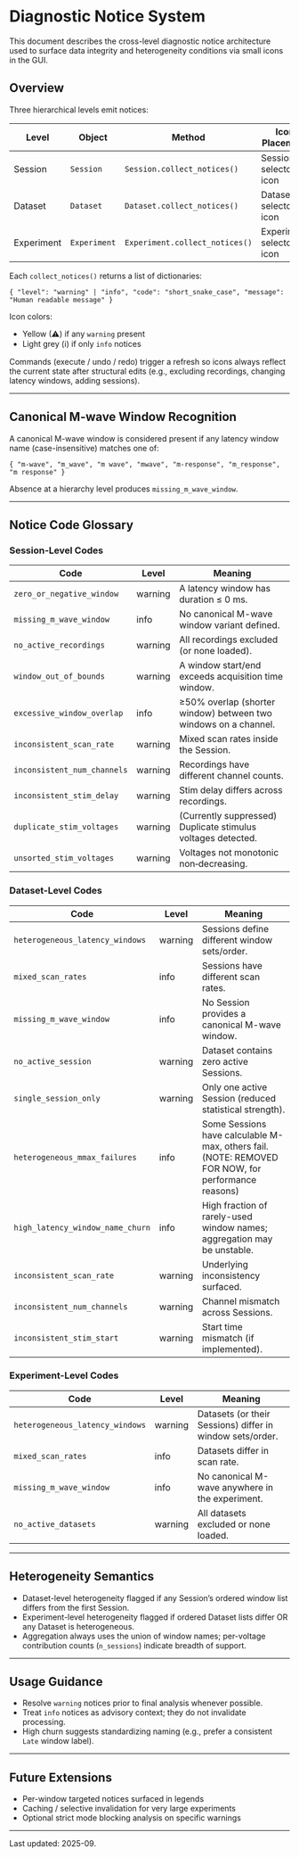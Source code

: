 # Diagnostic Notice System

This document describes the cross-level diagnostic notice architecture used to surface data integrity and heterogeneity conditions via small icons in the GUI.

## Overview
Three hierarchical levels emit notices:

| Level | Object | Method | Icon Placement |
|-------|--------|--------|----------------|
| Session | `Session` | `Session.collect_notices()` | Session selector icon |
| Dataset | `Dataset` | `Dataset.collect_notices()` | Dataset selector icon |
| Experiment | `Experiment` | `Experiment.collect_notices()` | Experiment selector icon |

Each `collect_notices()` returns a list of dictionaries:
```jsonc
{ "level": "warning" | "info", "code": "short_snake_case", "message": "Human readable message" }
```

Icon colors:
* Yellow (⚠) if any `warning` present
* Light grey (ℹ) if only `info` notices

Commands (execute / undo / redo) trigger a refresh so icons always reflect the current state after structural edits (e.g., excluding recordings, changing latency windows, adding sessions).

---
## Canonical M-wave Window Recognition
A canonical M-wave window is considered present if any latency window name (case-insensitive) matches one of:
```
{ "m-wave", "m_wave", "m wave", "mwave", "m-response", "m_response", "m response" }
```
Absence at a hierarchy level produces `missing_m_wave_window`.

---
## Notice Code Glossary

### Session-Level Codes
| Code | Level | Meaning |
|------|-------|---------|
| `zero_or_negative_window` | warning | A latency window has duration ≤ 0 ms. |
| `missing_m_wave_window` | info | No canonical M-wave window variant defined. |
| `no_active_recordings` | warning | All recordings excluded (or none loaded). |
| `window_out_of_bounds` | warning | A window start/end exceeds acquisition time window. |
| `excessive_window_overlap` | info | ≥50% overlap (shorter window) between two windows on a channel. |
| `inconsistent_scan_rate` | warning | Mixed scan rates inside the Session. |
| `inconsistent_num_channels` | warning | Recordings have different channel counts. |
| `inconsistent_stim_delay` | warning | Stim delay differs across recordings. |
| `duplicate_stim_voltages` | warning | (Currently suppressed) Duplicate stimulus voltages detected. |
| `unsorted_stim_voltages` | warning | Voltages not monotonic non‑decreasing. |

### Dataset-Level Codes
| Code | Level | Meaning |
|------|-------|---------|
| `heterogeneous_latency_windows` | warning | Sessions define different window sets/order. |
| `mixed_scan_rates` | info | Sessions have different scan rates. |
| `missing_m_wave_window` | info | No Session provides a canonical M-wave window. |
| `no_active_session` | warning | Dataset contains zero active Sessions. |
| `single_session_only` | warning | Only one active Session (reduced statistical strength). |
| `heterogeneous_mmax_failures` | info | Some Sessions have calculable M-max, others fail. (NOTE: REMOVED FOR NOW, for performance reasons) |
| `high_latency_window_name_churn` | info | High fraction of rarely-used window names; aggregation may be unstable. |
| `inconsistent_scan_rate` | warning | Underlying inconsistency surfaced. |
| `inconsistent_num_channels` | warning | Channel mismatch across Sessions. |
| `inconsistent_stim_start` | warning | Start time mismatch (if implemented). |

### Experiment-Level Codes
| Code | Level | Meaning |
|------|-------|---------|
| `heterogeneous_latency_windows` | warning | Datasets (or their Sessions) differ in window sets/order. |
| `mixed_scan_rates` | info | Datasets differ in scan rate. |
| `missing_m_wave_window` | info | No canonical M-wave anywhere in the experiment. |
| `no_active_datasets` | warning | All datasets excluded or none loaded. |

---
## Heterogeneity Semantics
* Dataset-level heterogeneity flagged if any Session’s ordered window list differs from the first Session.
* Experiment-level heterogeneity flagged if ordered Dataset lists differ OR any Dataset is heterogeneous.
* Aggregation always uses the union of window names; per-voltage contribution counts (`n_sessions`) indicate breadth of support.

---
## Usage Guidance
* Resolve `warning` notices prior to final analysis whenever possible.
* Treat `info` notices as advisory context; they do not invalidate processing.
* High churn suggests standardizing naming (e.g., prefer a consistent `Late` window label).

---
## Future Extensions
* Per-window targeted notices surfaced in legends
* Caching / selective invalidation for very large experiments
* Optional strict mode blocking analysis on specific warnings

---
Last updated: 2025-09.
